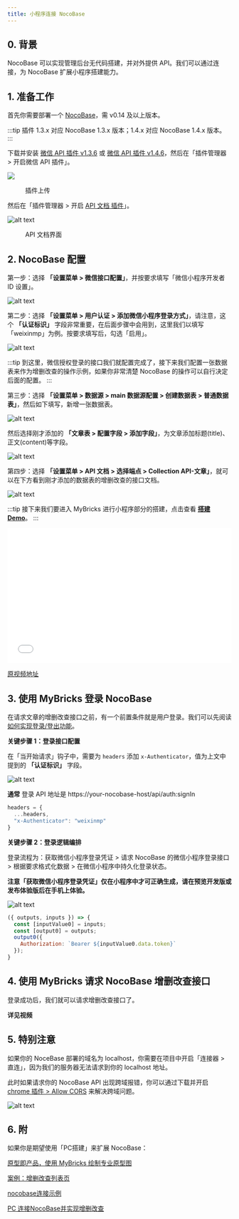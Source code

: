 ```yaml
---
title: 小程序连接 NocoBase
---
```


## 0. 背景

NocoBase 可以实现管理后台无代码搭建，并对外提供 API。我们可以通过连接，为 NocoBase 扩展小程序搭建能力。

## 1. 准备工作

首先你需要部署一个 [NocoBase](https://www.nocobase.com/)，需 v0.14 及以上版本。

:::tip
插件 1.3.x 对应 NocoBase 1.3.x 版本；1.4.x 对应 NocoBase 1.4.x 版本。
:::

下载并安装 [微信 API 插件 v1.3.6](https://mybricks-releases.oss-cn-hangzhou.aliyuncs.com/nocobase-plugin-weixin-api/weixin-api-1.3.6.tgz) 或 [微信 API 插件 v1.4.6](https://mybricks-releases.oss-cn-hangzhou.aliyuncs.com/nocobase-plugin-weixin-api/weixin-api-1.4.6.tgz)，然后在「插件管理器 > 开启微信 API 插件」。

![](img/upload-plugin.gif)

<figure>插件上传</figure>

然后在「插件管理器 > 开启 [API 文档 插件](https://docs-cn.nocobase.com/handbook/api-doc)」。

![alt text](img/image.png)

<figure>API 文档界面</figure>

## 2. NocoBase 配置

第一步：选择 **「设置菜单 > 微信接口配置」**，并按要求填写「微信小程序开发者 ID 设置」。

![alt text](img/image-5.png)

第二步：选择 **「设置菜单 > 用户认证 > 添加微信小程序登录方式」**，请注意，这个 **「认证标识」** 字段非常重要，在后面步骤中会用到，这里我们以填写「weixinmp」为例。按要求填写后，勾选「启用」。

![alt text](img/image-4.png)

:::tip
到这里，微信授权登录的接口我们就配置完成了，接下来我们配置一张数据表来作为增删改查的操作示例，如果你非常清楚 NocoBase 的操作可以自行决定后面的配置。
:::

第三步：选择 **「设置菜单 > 数据源 > main 数据源配置 > 创建数据表 > 普通数据表」**，然后如下填写，新增一张数据表。

![alt text](img/image-6.png)

然后选择刚才添加的 **「文章表 > 配置字段 > 添加字段」**，为文章添加标题(title)、正文(content)等字段。

![alt text](img/image-7.png)

第四步：选择 **「设置菜单 > API 文档 > 选择端点 > Collection API-文章」**，就可以在下方看到刚才添加的数据表的增删改查的接口文档。

![alt text](img/image-8.png)

:::tip
接下来我们要进入 MyBricks 进行小程序部分的搭建，点击查看 **[搭建 Demo](https://my.mybricks.world/mybricks-app-mpsite/index.html?id=592244920504389)**。
:::

<div style="position: relative; padding: 30% 45%;">
<iframe style="position: absolute; width: 100%; height: 100%; left: 0; top: 0;" src="//player.bilibili.com/player.html?isOutside=true&aid=112926652367489&bvid=BV1AEYbeFEyj&cid=500001642764072&p=1&autoplay=0" frameborder="no" scrolling="no"></iframe>
</div>

[原视频地址](https://www.bilibili.com/video/BV1AEYbeFEyj/)

## 3. 使用 MyBricks 登录 NocoBase

在请求文章的增删改查接口之前，有一个前置条件就是用户登录。我们可以先阅读 [如何实现登录/登出功能](/docs/miniprogram/common-scenarios/login-logout/)。

**关键步骤 1：登录接口配置**

在「当开始请求」钩子中，需要为 ```headers``` 添加 ```x-Authenticator```，值为上文中提到的 **「认证标识」** 字段。

![alt text](img/image-9.png)

**通常** 登录 API 地址是 https://your-nocobase-host/api/auth:signIn

```js
headers = {
  ...headers,
  "x-Authenticator": "weixinmp"
}
```

**关键步骤 2：登录逻辑编排**

登录流程为：获取微信小程序登录凭证 > 请求 NocoBase 的微信小程序登录接口 > 根据要求格式化数据 > 在微信小程序中持久化登录状态。

**注意「获取微信小程序登录凭证」仅在小程序中才可正确生成，请在预览开发版或发布体验版后在手机上体验。**

![alt text](img/image-10.png)

```js
({ outputs, inputs }) => {
  const [inputValue0] = inputs;
  const [output0] = outputs;
  output0({
    Authorization: `Bearer ${inputValue0.data.token}`
  });
}
```

## 4. 使用 MyBricks 请求 NocoBase 增删改查接口

登录成功后，我们就可以请求增删改查接口了。

**详见视频**

## 5. 特别注意

如果你的 NoceBase 部署的域名为 localhost，你需要在项目中开启「连接器 > 直连」，因为我们的服务器无法请求到你的 localhost 地址。

此时如果请求你的 NocoBase API 出现跨域报错，你可以通过下载并开启 [chrome 插件 > Allow CORS](https://chromewebstore.google.com/detail/allow-cors-access-control/lhobafahddgcelffkeicbaginigeejlf?hl=zh-CN&utm_source=ext_sidebar) 来解决跨域问题。

![alt text](img/image-3.png)

## 6. 附

如果你是期望使用「PC搭建」来扩展 NocoBase：

[原型即产品，使用 MyBricks 绘制专业原型图](/blog/draw-professional-prototypes-with-mybricks)

[案例：增删改查列表页](/training/pc-case/crud/)

[nocobase连接示例](https://my.mybricks.world/mybricks-app-pcspa/index.html?id=592126567915589)

[PC 连接NocoBase并实现增删改查](https://my.mybricks.world/mybricks-app-pcspa/index.html?id=592524615163973)
